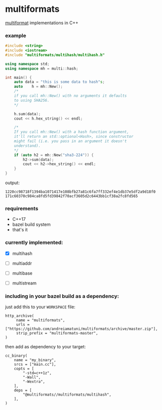 # multiformats

[multiformat](https://github.com/multiformats/multiformats) implementations in C++


### example

```c++
#include <string>
#include <iostream>
#include "multiformats/multihash/multihash.h"

using namespace std;
using namespace mh = multi::hash;

int main() {
    auto data = "this is some data to hash"s;
    auto    h = mh::New(); 
    /*
    if you call mh::New() with no arguments it defaults 
    to using SHA256.
    */

    h.sum(data);
    cout << h.hex_string() << endl;

    /*
    If you call mh::New() with a hash function argument, 
    it'll return an std::optional<Hash>, since constructor 
    might fail (i.e. you pass in an argument it doesn't 
    understand). 
    */
    if (auto h2 = mh::New("sha3-224")) {
        h2->sum(data);
        cout << h2->hex_string() << endl;
    }
}
```
output:
```
1220cc98718f1394ba1071417e108bfb27a81c6fa7ff332ef4e1db37e5df2a9d18f0
171c60370c984ca8fd5fd39842f70acf3605d2c6443bb1cf38a2fc8fd565
```

### requirements

- C++17
- bazel build system
- that's it


### currently implemented:

- [x] multihash
- [ ] multiaddr
- [ ] multibase
- [ ] multistream


### including in your bazel build as a dependency:

just add this to your ```WORKSPACE``` file:

```
http_archive(
     name = "multiformats",
     urls = ["https://github.com/andreiamatuni/multiformats/archive/master.zip"],
     strip_prefix = "multiformats-master",
)
```

then add as dependency to your target:

```
cc_binary(
    name = "my_binary",
    srcs = ["main.cc"],
    copts = [
        "-std=c++1z",
        "-Wall",
        "-Wextra",
    ],
    deps = [
        "@multiformats//multiformats/multihash",
    ],
)
```